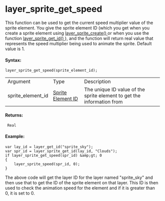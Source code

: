 # layer_sprite_get_speed

This function can be used to get the current speed multiplier value of
the sprite element. You give the sprite element ID (which you get when
you create a sprite element using [ layer_sprite_create()
](layer_sprite_create) or when you use the function [
layer_sprite_get_id() ](layer_sprite_get_id) ), and the function
will return real value that represents the speed multiplier being used
to animate the sprite. Default value is 1.

#### Syntax:

``` gml
layer_sprite_get_speed(sprite_element_id);
```

|                   |                                                                                                                                        |                                                                       |
|-------------------|----------------------------------------------------------------------------------------------------------------------------------------|-----------------------------------------------------------------------|
| Argument          | Type                                                                                                                                   | Description                                                           |
| sprite_element_id |  [Sprite Element ID](../../../../../../GameMaker_Language/GML_Reference/Asset_Management/Rooms/Sprite_Layers/layer_sprite_get_id)  | The unique ID value of the sprite element to get the information from |

#### Returns:

``` gml
 Real
```

#### Example:

``` gml
var lay_id = layer_get_id("sprite_sky");
var spr_id = layer_sprite_get_id(lay_id, "Clouds");
if layer_sprite_get_speed(spr_id) &amp;gt; 0
{
    layer_sprite_speed(spr_id, 0);
}
```

The above code will get the layer ID for the layer named "sprite_sky"
and then use that to get the ID of the sprite element on that layer.
This ID is then used to check the animation speed for the element and if
it is greater than 0, it is set to 0.
